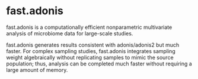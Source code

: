 # fast.adonis
fast.adonis is a computationally efficient nonparametric multivariate analysis of microbiome data for large-scale studies.

fast.adonis generates results consistent with adonis/adonis2 but much faster. For complex sampling studies, fast.adonis integrates sampling weight algebraically without replicating samples to mimic the source population; thus, analysis can be completed much faster without requiring a large amount of memory. 
